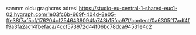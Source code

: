 sanırım oldu
graghcms adresi
https://studio-eu-central-1-shared-euc1-02.hygraph.com/1e03fc6b-669f-404d-8e05-ffe38f7af5cf/176204cf2546439094fa743b15fca97f/content/0a6305f17adf4ff9a3fa2ac14fbefaca/4ccf573972d44f06bc78dca94531e4c2